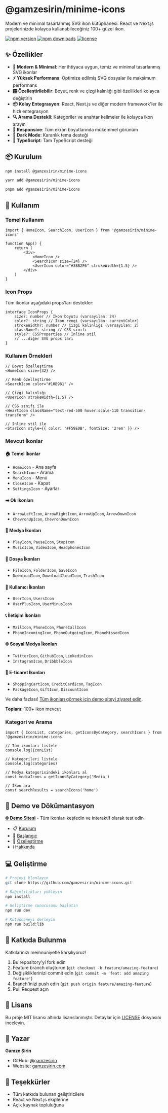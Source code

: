 # @gamzesirin/minime-icons

Modern ve minimal tasarlanmış SVG ikon kütüphanesi. React ve Next.js projelerinizde kolayca kullanabileceğiniz 100+ güzel ikon.

[![npm version](https://img.shields.io/npm/v/@gamzesirin/minime-icons)](https://www.npmjs.com/package/@gamzesirin/minime-icons)
[![npm downloads](https://img.shields.io/npm/dm/@gamzesirin/minime-icons)](https://www.npmjs.com/package/@gamzesirin/minime-icons)
[![license](https://img.shields.io/github/license/gamzesirin/minime-icons)](https://github.com/gamzesirin/minime-icons/blob/main/LICENSE)

## ✨ Özellikler

- **🎨 Modern & Minimal**: Her ihtiyaca uygun, temiz ve minimal tasarlanmış SVG ikonlar
- **⚡ Yüksek Performans**: Optimize edilmiş SVG dosyalar ile maksimum performans
- **🎛️ Özelleştirilebilir**: Boyut, renk ve çizgi kalınlığı gibi özellikleri kolayca değiştirin
- **📦 Kolay Entegrasyon**: React, Next.js ve diğer modern framework'ler ile hızlı entegrasyon
- **🔍 Arama Destekli**: Kategoriler ve anahtar kelimeler ile kolayca ikon arayın
- **📱 Responsive**: Tüm ekran boyutlarında mükemmel görünüm
- **🌙 Dark Mode**: Karanlık tema desteği
- **💯 TypeScript**: Tam TypeScript desteği

## 📦 Kurulum

```bash
npm install @gamzesirin/minime-icons
```

```bash
yarn add @gamzesirin/minime-icons
```

```bash
pnpm add @gamzesirin/minime-icons
```

## 🚀 Kullanım

### Temel Kullanım

```tsx
import { HomeIcon, SearchIcon, UserIcon } from '@gamzesirin/minime-icons'

function App() {
	return (
		<div>
			<HomeIcon />
			<SearchIcon size={24} />
			<UserIcon color="#3B82F6" strokeWidth={1.5} />
		</div>
	)
}
```

### Icon Props

Tüm ikonlar aşağıdaki props'ları destekler:

```tsx
interface IconProps {
	size?: number // İkon boyutu (varsayılan: 24)
	color?: string // İkon rengi (varsayılan: currentColor)
	strokeWidth?: number // Çizgi kalınlığı (varsayılan: 2)
	className?: string // CSS sınıfı
	style?: CSSProperties // Inline stil
	// ...diğer SVG props'ları
}
```

### Kullanım Örnekleri

```tsx
// Boyut özelleştirme
<HomeIcon size={32} />

// Renk özelleştirme
<SearchIcon color="#10B981" />

// Çizgi kalınlığı
<UserIcon strokeWidth={1.5} />

// CSS sınıfı ile
<HeartIcon className="text-red-500 hover:scale-110 transition-transform" />

// Inline stil ile
<StarIcon style={{ color: '#F59E0B', fontSize: '2rem' }} />
```

### Mevcut İkonlar

#### 🏠 Temel İkonlar

- `HomeIcon` - Ana sayfa
- `SearchIcon` - Arama
- `MenuIcon` - Menü
- `CloseIcon` - Kapat
- `SettingsIcon` - Ayarlar

#### ➡️ Ok İkonları

- `ArrowLeftIcon`, `ArrowRightIcon`, `ArrowUpIcon`, `ArrowDownIcon`
- `ChevronUpIcon`, `ChevronDownIcon`

#### 🎵 Medya İkonları

- `PlayIcon`, `PauseIcon`, `StopIcon`
- `MusicIcon`, `VideoIcon`, `HeadphonesIcon`

#### 📁 Dosya İkonları

- `FileIcon`, `FolderIcon`, `SaveIcon`
- `DownloadIcon`, `DownloadCloudIcon`, `TrashIcon`

#### 👤 Kullanıcı İkonları

- `UserIcon`, `UsersIcon`
- `UserPlusIcon`, `UserMinusIcon`

#### 📞 İletişim İkonları

- `MailIcon`, `PhoneIcon`, `PhoneCallIcon`
- `PhoneIncomingIcon`, `PhoneOutgoingIcon`, `PhoneMissedIcon`

#### 🌐 Sosyal Medya İkonları

- `TwitterIcon`, `GithubIcon`, `LinkedinIcon`
- `InstagramIcon`, `DribbbleIcon`

#### 🛒 E-ticaret İkonları

- `ShoppingCartIcon`, `CreditCardIcon`, `TagIcon`
- `PackageIcon`, `GiftIcon`, `DiscountIcon`

Ve daha fazlası! [Tüm ikonları görmek için demo siteyi ziyaret edin](https://minime-icons.vercel.app/icons).

**Toplam:** 100+ ikon mevcut

### Kategori ve Arama

```tsx
import { IconList, categories, getIconsByCategory, searchIcons } from '@gamzesirin/minime-icons'

// Tüm ikonları listele
console.log(IconList)

// Kategorileri listele
console.log(categories)

// Medya kategorisindeki ikonları al
const mediaIcons = getIconsByCategory('Media')

// İkon ara
const searchResults = searchIcons('home')
```

## 🎨 Demo ve Dökümantasyon

[**🌐 Demo Sitesi**](https://minime-icons.vercel.app) - Tüm ikonları keşfedin ve interaktif olarak test edin

- 📋 [Kurulum](https://minime-icons.vercel.app/docs/installation)
- 🚀 [Başlangıç](https://minime-icons.vercel.app/docs/getting-started)
- 🎨 [Özelleştirme](https://minime-icons.vercel.app/docs/customization)
- ℹ️ [Hakkında](https://minime-icons.vercel.app/docs/about)

## 💻 Geliştirme

```bash
# Projeyi klonlayın
git clone https://github.com/gamzesirin/minime-icons.git

# Bağımlılıkları yükleyin
npm install

# Geliştirme sunucusunu başlatın
npm run dev

# Kütüphaneyi derleyin
npm run build:lib
```

## 🤝 Katkıda Bulunma

Katkılarınızı memnuniyetle karşılıyoruz!

1. Bu repository'yi fork edin
2. Feature branch oluşturun (`git checkout -b feature/amazing-feature`)
3. Değişikliklerinizi commit edin (`git commit -m 'feat: add amazing feature'`)
4. Branch'inizi push edin (`git push origin feature/amazing-feature`)
5. Pull Request açın

## 📄 Lisans

Bu proje MIT lisansı altında lisanslanmıştır. Detaylar için [LICENSE](LICENSE) dosyasını inceleyin.

## 👤 Yazar

**Gamze Şirin**

- GitHub: [@gamzesirin](https://github.com/gamzesirin)
- Website: [gamzesirin.com](https://gamzesirin.com.tr)

## 🙏 Teşekkürler

- Tüm katkıda bulunan geliştiricilere
- React ve Next.js ekiplerine
- Açık kaynak topluluğuna
